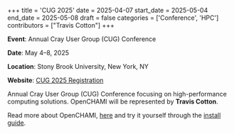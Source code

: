 +++
title = 'CUG 2025'
date = 2025-04-07
start_date = 2025-05-04
end_date = 2025-05-08
draft = false
categories = ['Conference', 'HPC']
contributors = ["Travis Cotton"]
+++

**Event**: Annual Cray User Group (CUG) Conference

**Date**: May 4–8, 2025

**Location**: Stony Brook University, New York, NY

**Website**: [CUG 2025 Registration](https://cug.org/cug-2025-registration/)

Annual Cray User Group (CUG) Conference focusing on high-performance computing solutions. OpenCHAMI will be represented by **Travis Cotton**.

Read more about OpenCHAMI, [here](/docs/introduction-to-openchami/) and try it yourself through the [install guide](/guides/getting_started/).
